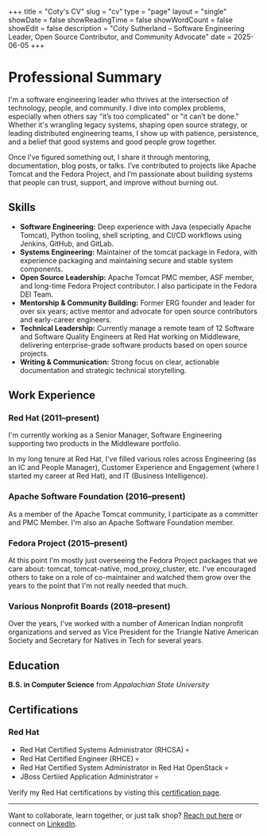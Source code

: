 +++
title = "Coty's CV"
slug = "cv"
type = "page"
layout = "single"
showDate = false
showReadingTime = false
showWordCount = false
showEdit = false
description = "Coty Sutherland – Software Engineering Leader, Open Source Contributor, and Community Advocate"
date = 2025-06-05
+++

# Professional Summary

I'm a software engineering leader who thrives at the intersection of technology, people, and community. I dive into complex problems, especially when others say "it’s too complicated" or "it can’t be done." Whether it's wrangling legacy systems, shaping open source strategy, or leading distributed engineering teams, I show up with patience, persistence, and a belief that good systems and good people grow together.

Once I’ve figured something out, I share it through mentoring, documentation, blog posts, or talks. I’ve contributed to projects like Apache Tomcat and the Fedora Project, and I’m passionate about building systems that people can trust, support, and improve without burning out.

## Skills

- **Software Engineering:** Deep experience with Java (especially Apache Tomcat), Python tooling, shell scripting, and CI/CD workflows using Jenkins, GitHub, and GitLab.
- **Systems Engineering:** Maintainer of the tomcat package in Fedora, with experience packaging and maintaining secure and stable system components.
- **Open Source Leadership:** Apache Tomcat PMC member, ASF member, and long-time Fedora Project contributor. I also participate in the Fedora DEI Team. 
- **Mentorship & Community Building:** Former ERG founder and leader for over six years; active mentor and advocate for open source contributors and early-career engineers.
- **Technical Leadership:** Currently manage a remote team of 12 Software and Software Quality Engineers at Red Hat working on Middleware, delivering enterprise-grade software products based on open source projects.
- **Writing & Communication:** Strong focus on clear, actionable documentation and strategic technical storytelling.

## Work Experience

### Red Hat (2011–present)
I'm currently working as a Senior Manager, Software Engineering supporting two products in the Middleware portfolio.

In my long tenure at Red Hat, I've filled various roles across Engineering (as an IC and People Manager), Customer Experience and Engagement (where I started my career at Red Hat), and IT (Business Intelligence).

### Apache Software Foundation (2016–present)
As a member of the Apache Tomcat community, I participate as a committer and PMC Member. I'm also an Apache Software Foundation member.

### Fedora Project (2015–present)
At this point I'm mostly just overseeing the Fedora Project packages that we care about: tomcat, tomcat-native, mod_proxy_cluster, etc. I've encouraged others to take on a role of co-maintainer and watched them grow over the years to the point that I'm not really needed that much.

### Various Nonprofit Boards (2018–present)
Over the years, I've worked with a number of American Indian nonprofit organizations and served as Vice President for the Triangle Native American Society and Secretary for Natives in Tech for several years.

## Education
**B.S. in Computer Science** from *Appalachian State University*

## Certifications

### Red Hat

- Red Hat Certified Systems Administrator (RHCSA) 💀
- Red Hat Certified Engineer (RHCE) 💀
- Red Hat Certified System Administrator in Red Hat OpenStack 💀
- JBoss Certiied Application Administrator 💀

Verify my Red Hat certifications by visting this [certification page](https://rhtapps.redhat.com/verify?certId=111-205-571).

---

Want to collaborate, learn together, or just talk shop? [Reach out here](/contact/) or connect on [LinkedIn](https://www.linkedin.com/in/cotysutherland).
